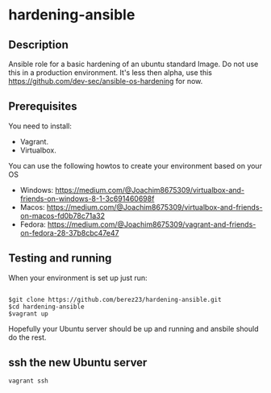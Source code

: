 # hardening-ansible

## Description
Ansible role for a basic hardening of an ubuntu standard Image. 
Do not use this in a production environment. It's less then alpha, use this https://github.com/dev-sec/ansible-os-hardening for now. 


## Prerequisites
You need to install:
* Vagrant.
* Virtualbox. 

You can use the following howtos to create your environment based on your OS 
* Windows: https://medium.com/@Joachim8675309/virtualbox-and-friends-on-windows-8-1-3c691460698f
* Macos: https://medium.com/@Joachim8675309/virtualbox-and-friends-on-macos-fd0b78c71a32
* Fedora: https://medium.com/@Joachim8675309/vagrant-and-friends-on-fedora-28-37b8cbc47e47


## Testing and running
When your environment is set up just run:

```

$git clone https://github.com/berez23/hardening-ansible.git
$cd hardening-ansible
$vagrant up

```

Hopefully your Ubuntu server should be up and running and ansbile should do the rest.

##  ssh the new Ubuntu server

```
vagrant ssh 
```
